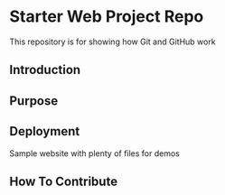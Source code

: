 # Starter Web Project Repo

This repository is for showing how Git and GitHub work

## Introduction

## Purpose

## Deployment

Sample website with plenty of files for demos

## How To Contribute
